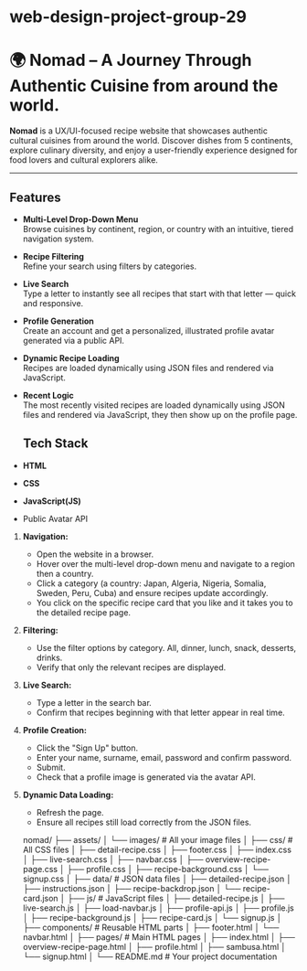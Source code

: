 ﻿# web-design-project-group-29
 # 🌍 Nomad – A Journey Through Authentic Cuisine from around the world.

**Nomad** is a UX/UI-focused recipe website that showcases authentic cultural cuisines from around the world. Discover dishes from 5 continents, explore culinary diversity, and enjoy a user-friendly experience designed for food lovers and cultural explorers alike.

---

## Features

-  **Multi-Level Drop-Down Menu**  
  Browse cuisines by continent, region, or country with an intuitive, tiered navigation system.

- **Recipe Filtering**  
  Refine your search using filters by categories.

- **Live Search**  
  Type a letter to instantly see all recipes that start with that letter — quick and responsive.

- **Profile Generation**  
  Create an account and get a personalized, illustrated profile avatar generated via a public API.

- **Dynamic Recipe Loading**  
  Recipes are loaded dynamically using JSON files and rendered via JavaScript.

  
- **Recent Logic**  
 The most recently visited recipes are loaded dynamically using JSON files and rendered via JavaScript, they then show up on the profile page.

  

  ## Tech Stack

- **HTML**
- **CSS**
- **JavaScript(JS)**
- Public Avatar API


1. **Navigation:**
   - Open the website in a browser.
   - Hover over the multi-level drop-down menu and navigate to a region then a country.
   - Click a category (a country: Japan, Algeria, Nigeria, Somalia, Sweden, Peru, Cuba) and ensure recipes update accordingly.
   - You click on the specific recipe card that you like and it takes you to the detailed recipe page. 

2. **Filtering:**
   - Use the filter options by category. All, dinner, lunch, snack, desserts, drinks.
   - Verify that only the relevant recipes are displayed.

3. **Live Search:**
   - Type a letter in the search bar.
   - Confirm that recipes beginning with that letter appear in real time.

4. **Profile Creation:**
   - Click the "Sign Up" button.
   - Enter your name, surname, email, password and confirm password.
   - Submit.
   - Check that a profile image is generated via the avatar API.

5. **Dynamic Data Loading:**
   - Refresh the page.
   - Ensure all recipes still load correctly from the JSON files.
  
   nomad/
├── assets/
│   └── images/                       # All your image files
│
├── css/                              # All CSS files
│   ├── detail-recipe.css
│   ├── footer.css
│   ├── index.css
│   ├── live-search.css
│   ├── navbar.css
│   ├── overview-recipe-page.css
│   ├── profile.css
│   ├── recipe-background.css
│   └── signup.css
│
├── data/                             # JSON data files
│   ├── detailed-recipe.json
│   ├── instructions.json
│   ├── recipe-backdrop.json
│   └── recipe-card.json
│
├── js/                               # JavaScript files
│   ├── detailed-recipe.js
│   ├── live-search.js
│   ├── load-navbar.js
│   ├── profile-api.js
│   ├── profile.js
│   ├── recipe-background.js
│   ├── recipe-card.js
│   └── signup.js
│
├── components/                       # Reusable HTML parts
│   ├── footer.html
│   └── navbar.html
│
├── pages/                            # Main HTML pages
│   ├── index.html
│   ├── overview-recipe-page.html
│   ├── profile.html
│   ├── sambusa.html
│   └── signup.html
│
└── README.md                         # Your project documentation


  




